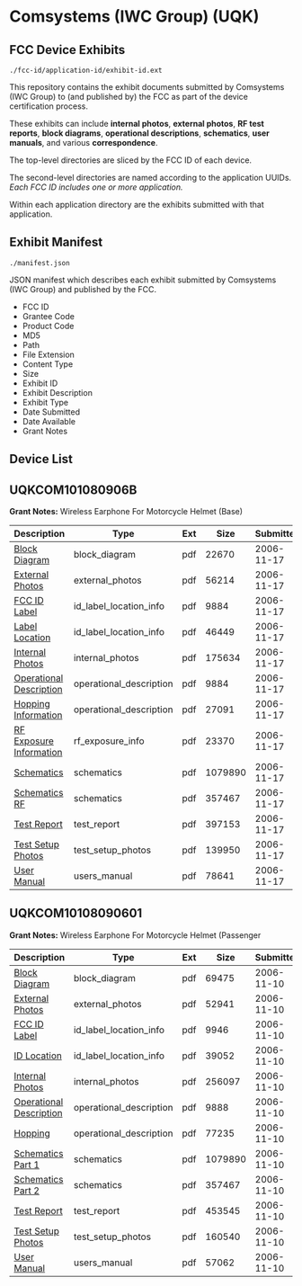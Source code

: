 # Comsystems (IWC Group) (UQK)
## FCC Device Exhibits

```
./fcc-id/application-id/exhibit-id.ext
```

This repository contains the exhibit documents submitted by Comsystems (IWC Group) to (and published by) the FCC as part of the device certification process.

These exhibits can include **internal photos**, **external photos**, **RF test reports**, **block diagrams**, **operational descriptions**, **schematics**, **user manuals**, and various **correspondence**.

The top-level directories are sliced by the FCC ID of each device.

The second-level directories are named according to the application UUIDs. *Each FCC ID includes one or more application.*

Within each application directory are the exhibits submitted with that application. 

## Exhibit Manifest

```
./manifest.json
```

JSON manifest which describes each exhibit submitted by Comsystems (IWC Group) and published by the FCC.

- FCC ID
- Grantee Code
- Product Code
- MD5
- Path
- File Extension
- Content Type
- Size
- Exhibit ID
- Exhibit Description
- Exhibit Type
- Date Submitted
- Date Available
- Grant Notes

## Device List
## UQKCOM101080906B
**Grant Notes:** Wireless Earphone For Motorcycle Helmet (Base)

| Description | Type | Ext | Size | Submitted | Available |
| ----------- | ---- | --- | ---- | --------- | --------- |
| [Block Diagram](UQKCOM101080906B/85fecad1357f15648e0ac28a43c84b42/729382.pdf) | block_diagram | pdf | 22670 | 2006-11-17 | 2006-11-17 |
| [External Photos](UQKCOM101080906B/85fecad1357f15648e0ac28a43c84b42/729388.pdf) | external_photos | pdf | 56214 | 2006-11-17 | 2006-11-17 |
| [FCC ID Label](UQKCOM101080906B/85fecad1357f15648e0ac28a43c84b42/729389.pdf) | id_label_location_info | pdf | 9884 | 2006-11-17 | 2006-11-17 |
| [Label Location](UQKCOM101080906B/85fecad1357f15648e0ac28a43c84b42/729390.pdf) | id_label_location_info | pdf | 46449 | 2006-11-17 | 2006-11-17 |
| [Internal Photos](UQKCOM101080906B/85fecad1357f15648e0ac28a43c84b42/729387.pdf) | internal_photos | pdf | 175634 | 2006-11-17 | 2006-11-17 |
| [Operational Description](UQKCOM101080906B/85fecad1357f15648e0ac28a43c84b42/729381.pdf) | operational_description | pdf | 9884 | 2006-11-17 | 2006-11-17 |
| [Hopping Information](UQKCOM101080906B/85fecad1357f15648e0ac28a43c84b42/729384.pdf) | operational_description | pdf | 27091 | 2006-11-17 | 2006-11-17 |
| [RF Exposure Information](UQKCOM101080906B/85fecad1357f15648e0ac28a43c84b42/729391.pdf) | rf_exposure_info | pdf | 23370 | 2006-11-17 | 2006-11-17 |
| [Schematics](UQKCOM101080906B/85fecad1357f15648e0ac28a43c84b42/726588.pdf) | schematics | pdf | 1079890 | 2006-11-17 | 2006-11-17 |
| [Schematics RF](UQKCOM101080906B/85fecad1357f15648e0ac28a43c84b42/726595.pdf) | schematics | pdf | 357467 | 2006-11-17 | 2006-11-17 |
| [Test Report](UQKCOM101080906B/85fecad1357f15648e0ac28a43c84b42/729386.pdf) | test_report | pdf | 397153 | 2006-11-17 | 2006-11-17 |
| [Test Setup Photos](UQKCOM101080906B/85fecad1357f15648e0ac28a43c84b42/729385.pdf) | test_setup_photos | pdf | 139950 | 2006-11-17 | 2006-11-17 |
| [User Manual](UQKCOM101080906B/85fecad1357f15648e0ac28a43c84b42/729379.pdf) | users_manual | pdf | 78641 | 2006-11-17 | 2006-11-17 |
## UQKCOM10108090601
**Grant Notes:** Wireless Earphone For Motorcycle Helmet (Passenger

| Description | Type | Ext | Size | Submitted | Available |
| ----------- | ---- | --- | ---- | --------- | --------- |
| [Block Diagram](UQKCOM10108090601/5146919c649f787efff0b57b11d455cb/726593.pdf) | block_diagram | pdf | 69475 | 2006-11-10 | 2006-11-10 |
| [External Photos](UQKCOM10108090601/5146919c649f787efff0b57b11d455cb/726592.pdf) | external_photos | pdf | 52941 | 2006-11-10 | 2006-11-10 |
| [FCC ID Label](UQKCOM10108090601/5146919c649f787efff0b57b11d455cb/726591.pdf) | id_label_location_info | pdf | 9946 | 2006-11-10 | 2006-11-10 |
| [ID Location](UQKCOM10108090601/5146919c649f787efff0b57b11d455cb/726596.pdf) | id_label_location_info | pdf | 39052 | 2006-11-10 | 2006-11-10 |
| [Internal Photos](UQKCOM10108090601/5146919c649f787efff0b57b11d455cb/726590.pdf) | internal_photos | pdf | 256097 | 2006-11-10 | 2006-11-10 |
| [Operational Description](UQKCOM10108090601/5146919c649f787efff0b57b11d455cb/726589.pdf) | operational_description | pdf | 9888 | 2006-11-10 | 2006-11-10 |
| [Hopping](UQKCOM10108090601/5146919c649f787efff0b57b11d455cb/726594.pdf) | operational_description | pdf | 77235 | 2006-11-10 | 2006-11-10 |
| [Schematics Part 1](UQKCOM10108090601/5146919c649f787efff0b57b11d455cb/726588.pdf) | schematics | pdf | 1079890 | 2006-11-10 | 2006-11-10 |
| [Schematics Part 2](UQKCOM10108090601/5146919c649f787efff0b57b11d455cb/726595.pdf) | schematics | pdf | 357467 | 2006-11-10 | 2006-11-10 |
| [Test Report](UQKCOM10108090601/5146919c649f787efff0b57b11d455cb/726587.pdf) | test_report | pdf | 453545 | 2006-11-10 | 2006-11-10 |
| [Test Setup Photos](UQKCOM10108090601/5146919c649f787efff0b57b11d455cb/726586.pdf) | test_setup_photos | pdf | 160540 | 2006-11-10 | 2006-11-10 |
| [User Manual](UQKCOM10108090601/5146919c649f787efff0b57b11d455cb/726585.pdf) | users_manual | pdf | 57062 | 2006-11-10 | 2006-11-10 |
